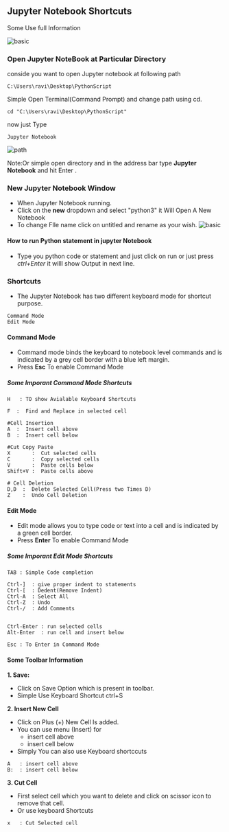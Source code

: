 ## Jupyter Notebook Shortcuts

Some Use full Information

![basic](https://github.com/chavarera/PythonScript/blob/master/MachineLearning/JupyterNotebook/img/basics.png)

### Open Jupyter NoteBook at Particular Directory

conside you want to open Jupyter notebook at following path
```
C:\Users\ravi\Desktop\PythonScript
```

Simple Open Terminal(Command Prompt) and change path using cd.
```
cd "C:\Users\ravi\Desktop\PythonScript"
``` 

now just Type 
```
Jupyter Notebook
```

![path](https://github.com/chavarera/PythonScript/blob/master/MachineLearning/JupyterNotebook/img/path.png)

Note:Or simple open directory and in the address bar type  **Jupyter Notebook** and hit Enter .



### New Jupyter Notebook Window

- When Jupyter Notebook running.
- Click on the **new** dropdown and select "python3" it Will Open A New Notebook
- To change FIle name click on untitled and rename as your wish.
![basic](https://github.com/chavarera/PythonScript/blob/master/MachineLearning/JupyterNotebook/img/newfile.png)


#### How to run Python statement in jupyter Notebook
- Type you python code or statement and just click on run or just press *ctrl+Enter* it willl show Output in next line.


### Shortcuts
- The Jupyter Notebook has two different keyboard mode for shortcut purpose.

```
Command Mode
Edit Mode
```
#### Command Mode
- Command mode binds the keyboard to notebook level commands and is indicated by a grey cell border with a blue left margin.
- Press **Esc** To enable Command Mode

##### Some Imporant Command Mode Shortcuts
```
H   : TO show Avialable Keyboard Shortcuts

F  :  Find and Replace in selected cell

#Cell Insertion
A  :  Insert cell above
B  :  Insert cell below

#Cut Copy Paste
X       :  Cut selected cells
C       :  Copy selected cells
V       :  Paste cells below
Shift+V :  Paste cells above

# Cell Deletion
D,D  :  Delete Selected Cell(Press two Times D)
Z    :  Undo Cell Deletion
```

#### Edit Mode
- Edit mode allows you to type code or text into a cell and is indicated by a green cell border.
- Press **Enter** To enable Command Mode

##### Some Imporant Edit Mode Shortcuts
```
TAB	: Simple Code completion

Ctrl-]  : give proper indent to statements
Ctrl-[  : Dedent(Remove Indent)
Ctrl-A  : Select All
Ctrl-Z  : Undo
Ctrl-/  : Add Comments


Ctrl-Enter : run selected cells
Alt-Enter  : run cell and insert below

Esc : To Enter in Command Mode
```


#### Some Toolbar Information

**1. Save:**
- Click on Save Option which is present in toolbar.
- Simple Use Keyboard Shortcut ctrl+S

**2. Insert New Cell**
- Click on Plus (+) New Cell Is added.
- You can use menu (Insert) for 
	- insert cell above
	- insert cell below
- Simply You can also use Keyboard shortccuts
```
A	: insert cell above
B:	: insert cell below
```

**3. Cut Cell**
- First select cell which you want to delete and click on scissor icon to remove that cell.
- Or use keyboard Shortcuts
```
x 	: Cut Selected cell 
```
